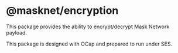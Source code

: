 # @masknet/encryption

This package provides the ability to encrypt/decrypt Mask Network payload.

This package is designed with OCap and prepared to run under SES.
